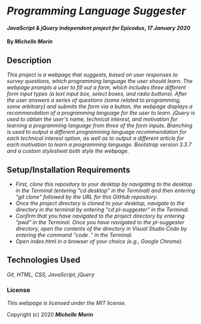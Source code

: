 # _Programming Language Suggester_

#### _JavaScript & jQuery independent project for Epicodus_, _17 January 2020_

#### By _**Michelle Morin**_

## Description

_This project is a webpage that suggests, based on user responses to survey questions, which programming language the user should learn. The webpage prompts a user to fill out a form, which includes three different form input types (a text input box, select boxes, and radio buttons). After the user answers a series of questions (some related to programming, some arbitrary) and submits the form via a button, the webpage displays a recommendation of a programming language for the user to learn. jQuery is used to obtain the user's name, technical interest, and motivation for learning a programming language from three of the form inputs. Branching is used to output a different programming language recommendation for each technical interest option, as well as to output a different article for each motivation to learn a programming language.  Bootstrap version 3.3.7 and a custom stylesheet both style the webpage._

## Setup/Installation Requirements

* _First, clone this repository to your desktop by navigating to the desktop in the Terminal (entering "cd desktop" in the Terminal) and then entering "git clone" followed by the URL for this GitHub repository._
* _Once the project directory is cloned to your desktop, navigate to the directory in the terminal by entering "cd pl-suggester" in the Terminal._
* _Confirm that you have navigated to the project directory by entering "pwd" in the Terminal. Once you have navigated to the pl-suggester directory, open the contents of the directory in Visual Studio Code by entering the command "code ." in the Terminal._
* _Open index.html in a browser of your choice (e.g., Google Chrome)._

## Technologies Used

_Git, HTML, CSS, JavaScript, jQuery_

### License

*This webpage is licensed under the MIT license.*

Copyright (c) 2020 **_Michelle Morin_**